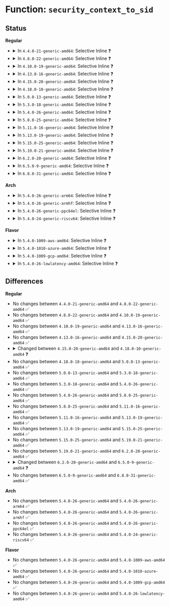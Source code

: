 # Function: <code>security_context_to_sid</code>

## Status
<b>Regular</b>
<ul>
<li>
<details>
<summary>In <code>4.4.0-21-generic-amd64</code>: Selective Inline ❓</summary>

```c
int security_context_to_sid(const char * scontext, u32 scontext_len, u32 * sid, gfp_t gfp)
```

```json
{
  "name": "security_context_to_sid",
  "collision_type": "Unique Global",
  "inline_type": "Selective",
  "funcs": [
    {
      "addr": 18446744071582352464,
      "name": "security_context_to_sid",
      "external": true,
      "loc": "security/selinux/ss/services.c:1469",
      "file": "security/selinux/ss/services.c",
      "inline": "not declared, inlined",
      "caller_inline": [
        "security/selinux/ss/services.c:security_context_str_to_sid"
      ],
      "caller_func": [
        "security/selinux/hooks.c:selinux_secctx_to_secid",
        "security/selinux/hooks.c:selinux_inode_setsecurity",
        "security/selinux/hooks.c:selinux_setprocattr",
        "security/selinux/hooks.c:selinux_inode_setxattr",
        "security/selinux/selinuxfs.c:sel_write_context",
        "security/selinux/xfrm.c:selinux_xfrm_alloc_user"
      ]
    }
  ],
  "symbols": [
    {
      "addr": 18446744071582352464,
      "name": "security_context_to_sid",
      "section": ".text",
      "bind": "STB_GLOBAL",
      "size": 24
    }
  ]
}
```
</details>
</li>
<li>
<details>
<summary>In <code>4.8.0-22-generic-amd64</code>: Selective Inline ❓</summary>

```c
int security_context_to_sid(const char * scontext, u32 scontext_len, u32 * sid, gfp_t gfp)
```

```json
{
  "name": "security_context_to_sid",
  "collision_type": "Unique Global",
  "inline_type": "Selective",
  "funcs": [
    {
      "addr": 18446744071582573532,
      "name": "security_context_to_sid",
      "external": true,
      "loc": "security/selinux/ss/services.c:1463",
      "file": "security/selinux/ss/services.c",
      "inline": "not declared, inlined",
      "caller_inline": [
        "security/selinux/ss/services.c:security_context_str_to_sid"
      ],
      "caller_func": [
        "security/selinux/hooks.c:selinux_secctx_to_secid",
        "security/selinux/hooks.c:selinux_setprocattr",
        "security/selinux/hooks.c:selinux_inode_setsecurity",
        "security/selinux/hooks.c:selinux_inode_setxattr",
        "security/selinux/selinuxfs.c:sel_write_context",
        "security/selinux/xfrm.c:selinux_xfrm_alloc_user"
      ]
    }
  ],
  "symbols": [
    {
      "addr": 18446744071582573472,
      "name": "security_context_to_sid",
      "section": ".text",
      "bind": "STB_GLOBAL",
      "size": 24
    }
  ]
}
```
</details>
</li>
<li>
<details>
<summary>In <code>4.10.0-19-generic-amd64</code>: Selective Inline ❓</summary>

```c
int security_context_to_sid(const char * scontext, u32 scontext_len, u32 * sid, gfp_t gfp)
```

```json
{
  "name": "security_context_to_sid",
  "collision_type": "Unique Global",
  "inline_type": "Selective",
  "funcs": [
    {
      "addr": 18446744071582666748,
      "name": "security_context_to_sid",
      "external": true,
      "loc": "security/selinux/ss/services.c:1463",
      "file": "security/selinux/ss/services.c",
      "inline": "not declared, inlined",
      "caller_inline": [
        "security/selinux/ss/services.c:security_context_str_to_sid"
      ],
      "caller_func": [
        "security/selinux/hooks.c:selinux_secctx_to_secid",
        "security/selinux/hooks.c:selinux_setprocattr",
        "security/selinux/hooks.c:selinux_inode_setsecurity",
        "security/selinux/hooks.c:selinux_inode_setxattr",
        "security/selinux/selinuxfs.c:sel_write_context",
        "security/selinux/xfrm.c:selinux_xfrm_alloc_user"
      ]
    }
  ],
  "symbols": [
    {
      "addr": 18446744071582666688,
      "name": "security_context_to_sid",
      "section": ".text",
      "bind": "STB_GLOBAL",
      "size": 24
    }
  ]
}
```
</details>
</li>
<li>
<details>
<summary>In <code>4.13.0-16-generic-amd64</code>: Selective Inline ❓</summary>

```c
int security_context_to_sid(const char * scontext, u32 scontext_len, u32 * sid, gfp_t gfp)
```

```json
{
  "name": "security_context_to_sid",
  "collision_type": "Unique Global",
  "inline_type": "Selective",
  "funcs": [
    {
      "addr": 18446744071582759340,
      "name": "security_context_to_sid",
      "external": true,
      "loc": "security/selinux/ss/services.c:1475",
      "file": "security/selinux/ss/services.c",
      "inline": "not declared, inlined",
      "caller_inline": [
        "security/selinux/ss/services.c:security_context_str_to_sid"
      ],
      "caller_func": [
        "security/selinux/hooks.c:selinux_secctx_to_secid",
        "security/selinux/hooks.c:selinux_setprocattr",
        "security/selinux/hooks.c:selinux_inode_setsecurity",
        "security/selinux/hooks.c:selinux_inode_setxattr",
        "security/selinux/selinuxfs.c:sel_write_context",
        "security/selinux/xfrm.c:selinux_xfrm_alloc_user"
      ]
    }
  ],
  "symbols": [
    {
      "addr": 18446744071582759280,
      "name": "security_context_to_sid",
      "section": ".text",
      "bind": "STB_GLOBAL",
      "size": 24
    }
  ]
}
```
</details>
</li>
<li>
<details>
<summary>In <code>4.15.0-20-generic-amd64</code>: Selective Inline ❓</summary>

```c
int security_context_to_sid(const char * scontext, u32 scontext_len, u32 * sid, gfp_t gfp)
```

```json
{
  "name": "security_context_to_sid",
  "collision_type": "Unique Global",
  "inline_type": "Selective",
  "funcs": [
    {
      "addr": 18446744071582915356,
      "name": "security_context_to_sid",
      "external": true,
      "loc": "security/selinux/ss/services.c:1478",
      "file": "security/selinux/ss/services.c",
      "inline": "not declared, inlined",
      "caller_inline": [
        "security/selinux/ss/services.c:security_context_str_to_sid"
      ],
      "caller_func": [
        "security/selinux/hooks.c:selinux_secctx_to_secid",
        "security/selinux/hooks.c:selinux_setprocattr",
        "security/selinux/hooks.c:selinux_inode_setsecurity",
        "security/selinux/hooks.c:selinux_inode_setxattr",
        "security/selinux/selinuxfs.c:sel_write_context",
        "security/selinux/xfrm.c:selinux_xfrm_alloc_user"
      ]
    }
  ],
  "symbols": [
    {
      "addr": 18446744071582915296,
      "name": "security_context_to_sid",
      "section": ".text",
      "bind": "STB_GLOBAL",
      "size": 24
    }
  ]
}
```
</details>
</li>
<li>
<details>
<summary>In <code>4.18.0-10-generic-amd64</code>: Selective Inline ❓</summary>

```c
int security_context_to_sid(struct selinux_state * state, const char * scontext, u32 scontext_len, u32 * sid, gfp_t gfp)
```

```json
{
  "name": "security_context_to_sid",
  "collision_type": "Unique Global",
  "inline_type": "Selective",
  "funcs": [
    {
      "addr": 18446744071583113572,
      "name": "security_context_to_sid",
      "external": true,
      "loc": "security/selinux/ss/services.c:1523",
      "file": "security/selinux/ss/services.c",
      "inline": "not declared, inlined",
      "caller_inline": [
        "security/selinux/ss/services.c:security_context_str_to_sid"
      ],
      "caller_func": [
        "security/selinux/hooks.c:selinux_secctx_to_secid",
        "security/selinux/hooks.c:selinux_setprocattr",
        "security/selinux/hooks.c:selinux_inode_setsecurity",
        "security/selinux/hooks.c:selinux_inode_setxattr",
        "security/selinux/selinuxfs.c:sel_write_context",
        "security/selinux/xfrm.c:selinux_xfrm_alloc_user"
      ]
    }
  ],
  "symbols": [
    {
      "addr": 18446744071583113488,
      "name": "security_context_to_sid",
      "section": ".text",
      "bind": "STB_GLOBAL",
      "size": 42
    }
  ]
}
```
</details>
</li>
<li>
<details>
<summary>In <code>5.0.0-13-generic-amd64</code>: Selective Inline ❓</summary>

```c
int security_context_to_sid(struct selinux_state * state, const char * scontext, u32 scontext_len, u32 * sid, gfp_t gfp)
```

```json
{
  "name": "security_context_to_sid",
  "collision_type": "Unique Global",
  "inline_type": "Selective",
  "funcs": [
    {
      "addr": 18446744071583229572,
      "name": "security_context_to_sid",
      "external": true,
      "loc": "security/selinux/ss/services.c:1516",
      "file": "security/selinux/ss/services.c",
      "inline": "not declared, inlined",
      "caller_inline": [
        "security/selinux/ss/services.c:security_context_str_to_sid"
      ],
      "caller_func": [
        "security/selinux/hooks.c:selinux_secctx_to_secid",
        "security/selinux/hooks.c:selinux_setprocattr",
        "security/selinux/hooks.c:selinux_inode_setsecurity",
        "security/selinux/hooks.c:selinux_inode_setxattr",
        "security/selinux/selinuxfs.c:sel_write_context",
        "security/selinux/xfrm.c:selinux_xfrm_alloc_user"
      ]
    }
  ],
  "symbols": [
    {
      "addr": 18446744071583229488,
      "name": "security_context_to_sid",
      "section": ".text",
      "bind": "STB_GLOBAL",
      "size": 42
    }
  ]
}
```
</details>
</li>
<li>
<details>
<summary>In <code>5.3.0-18-generic-amd64</code>: Selective Inline ❓</summary>

```c
int security_context_to_sid(struct selinux_state * state, const char * scontext, u32 scontext_len, u32 * sid, gfp_t gfp)
```

```json
{
  "name": "security_context_to_sid",
  "collision_type": "Unique Global",
  "inline_type": "Selective",
  "funcs": [
    {
      "addr": 18446744071583416343,
      "name": "security_context_to_sid",
      "external": true,
      "loc": "security/selinux/ss/services.c:1526",
      "file": "security/selinux/ss/services.c",
      "inline": "not declared, inlined",
      "caller_inline": [
        "security/selinux/ss/services.c:security_context_str_to_sid"
      ],
      "caller_func": [
        "security/selinux/hooks.c:selinux_secctx_to_secid",
        "security/selinux/hooks.c:selinux_setprocattr",
        "security/selinux/hooks.c:selinux_kernfs_init_security",
        "security/selinux/hooks.c:selinux_inode_setsecurity",
        "security/selinux/hooks.c:selinux_inode_setxattr",
        "security/selinux/selinuxfs.c:sel_write_context",
        "security/selinux/xfrm.c:selinux_xfrm_alloc_user"
      ]
    }
  ],
  "symbols": [
    {
      "addr": 18446744071583416240,
      "name": "security_context_to_sid",
      "section": ".text",
      "bind": "STB_GLOBAL",
      "size": 42
    }
  ]
}
```
</details>
</li>
<li>
<details>
<summary>In <code>5.4.0-26-generic-amd64</code>: Selective Inline ❓</summary>

```c
int security_context_to_sid(struct selinux_state * state, const char * scontext, u32 scontext_len, u32 * sid, gfp_t gfp)
```

```json
{
  "name": "security_context_to_sid",
  "collision_type": "Unique Global",
  "inline_type": "Selective",
  "funcs": [
    {
      "addr": 18446744071583522247,
      "name": "security_context_to_sid",
      "external": true,
      "loc": "security/selinux/ss/services.c:1526",
      "file": "security/selinux/ss/services.c",
      "inline": "not declared, inlined",
      "caller_inline": [
        "security/selinux/ss/services.c:security_context_str_to_sid"
      ],
      "caller_func": [
        "security/selinux/hooks.c:selinux_secctx_to_secid",
        "security/selinux/hooks.c:selinux_setprocattr",
        "security/selinux/hooks.c:selinux_kernfs_init_security",
        "security/selinux/hooks.c:selinux_inode_setsecurity",
        "security/selinux/hooks.c:selinux_inode_setxattr",
        "security/selinux/selinuxfs.c:sel_write_context",
        "security/selinux/xfrm.c:selinux_xfrm_alloc_user"
      ]
    }
  ],
  "symbols": [
    {
      "addr": 18446744071583522144,
      "name": "security_context_to_sid",
      "section": ".text",
      "bind": "STB_GLOBAL",
      "size": 42
    }
  ]
}
```
</details>
</li>
<li>
<details>
<summary>In <code>5.8.0-25-generic-amd64</code>: Selective Inline ❓</summary>

```c
int security_context_to_sid(struct selinux_state * state, const char * scontext, u32 scontext_len, u32 * sid, gfp_t gfp)
```

```json
{
  "name": "security_context_to_sid",
  "collision_type": "Unique Global",
  "inline_type": "Selective",
  "funcs": [
    {
      "addr": 18446744071583872404,
      "name": "security_context_to_sid",
      "external": true,
      "loc": "security/selinux/ss/services.c:1569",
      "file": "security/selinux/ss/services.c",
      "inline": "not declared, inlined",
      "caller_inline": [
        "security/selinux/ss/services.c:security_context_str_to_sid"
      ],
      "caller_func": [
        "security/selinux/hooks.c:selinux_secctx_to_secid",
        "security/selinux/hooks.c:selinux_setprocattr",
        "security/selinux/hooks.c:selinux_kernfs_init_security",
        "security/selinux/hooks.c:selinux_inode_setsecurity",
        "security/selinux/hooks.c:selinux_inode_setxattr",
        "security/selinux/selinuxfs.c:sel_write_context",
        "security/selinux/xfrm.c:selinux_xfrm_alloc_user"
      ]
    }
  ],
  "symbols": [
    {
      "addr": 18446744071583872320,
      "name": "security_context_to_sid",
      "section": ".text",
      "bind": "STB_GLOBAL",
      "size": 24
    }
  ]
}
```
</details>
</li>
<li>
<details>
<summary>In <code>5.11.0-16-generic-amd64</code>: Selective Inline ❓</summary>

```c
int security_context_to_sid(struct selinux_state * state, const char * scontext, u32 scontext_len, u32 * sid, gfp_t gfp)
```

```json
{
  "name": "security_context_to_sid",
  "collision_type": "Unique Global",
  "inline_type": "Selective",
  "funcs": [
    {
      "addr": 18446744071583993252,
      "name": "security_context_to_sid",
      "external": true,
      "loc": "security/selinux/ss/services.c:1588",
      "file": "security/selinux/ss/services.c",
      "inline": "not declared, inlined",
      "caller_inline": [
        "security/selinux/ss/services.c:security_context_str_to_sid"
      ],
      "caller_func": [
        "security/selinux/hooks.c:selinux_secctx_to_secid",
        "security/selinux/hooks.c:selinux_setprocattr",
        "security/selinux/hooks.c:selinux_kernfs_init_security",
        "security/selinux/hooks.c:selinux_inode_setsecurity",
        "security/selinux/hooks.c:selinux_inode_setxattr",
        "security/selinux/selinuxfs.c:sel_write_context",
        "security/selinux/xfrm.c:selinux_xfrm_alloc_user"
      ]
    }
  ],
  "symbols": [
    {
      "addr": 18446744071583993168,
      "name": "security_context_to_sid",
      "section": ".text",
      "bind": "STB_GLOBAL",
      "size": 24
    }
  ]
}
```
</details>
</li>
<li>
<details>
<summary>In <code>5.13.0-19-generic-amd64</code>: Selective Inline ❓</summary>

```c
int security_context_to_sid(struct selinux_state * state, const char * scontext, u32 scontext_len, u32 * sid, gfp_t gfp)
```

```json
{
  "name": "security_context_to_sid",
  "collision_type": "Unique Global",
  "inline_type": "Selective",
  "funcs": [
    {
      "addr": 18446744071584020163,
      "name": "security_context_to_sid",
      "external": true,
      "loc": "security/selinux/ss/services.c:1600",
      "file": "security/selinux/ss/services.c",
      "inline": "not declared, inlined",
      "caller_inline": [
        "security/selinux/ss/services.c:security_context_str_to_sid"
      ],
      "caller_func": [
        "security/selinux/hooks.c:selinux_secctx_to_secid",
        "security/selinux/hooks.c:selinux_setprocattr",
        "security/selinux/hooks.c:selinux_kernfs_init_security",
        "security/selinux/hooks.c:selinux_inode_setsecurity",
        "security/selinux/hooks.c:selinux_inode_setxattr",
        "security/selinux/selinuxfs.c:sel_write_context",
        "security/selinux/xfrm.c:selinux_xfrm_alloc_user"
      ]
    }
  ],
  "symbols": [
    {
      "addr": 18446744071584020096,
      "name": "security_context_to_sid",
      "section": ".text",
      "bind": "STB_GLOBAL",
      "size": 24
    }
  ]
}
```
</details>
</li>
<li>
<details>
<summary>In <code>5.15.0-25-generic-amd64</code>: Selective Inline ❓</summary>

```c
int security_context_to_sid(struct selinux_state * state, const char * scontext, u32 scontext_len, u32 * sid, gfp_t gfp)
```

```json
{
  "name": "security_context_to_sid",
  "collision_type": "Unique Global",
  "inline_type": "Selective",
  "funcs": [
    {
      "addr": 18446744071584389619,
      "name": "security_context_to_sid",
      "external": true,
      "loc": "security/selinux/ss/services.c:1605",
      "file": "security/selinux/ss/services.c",
      "inline": "not declared, inlined",
      "caller_inline": [
        "security/selinux/ss/services.c:security_context_str_to_sid"
      ],
      "caller_func": [
        "security/selinux/hooks.c:selinux_secctx_to_secid",
        "security/selinux/hooks.c:selinux_setprocattr",
        "security/selinux/hooks.c:selinux_kernfs_init_security",
        "security/selinux/hooks.c:selinux_inode_setsecurity",
        "security/selinux/hooks.c:selinux_inode_setxattr",
        "security/selinux/selinuxfs.c:sel_write_context",
        "security/selinux/xfrm.c:selinux_xfrm_alloc_user"
      ]
    }
  ],
  "symbols": [
    {
      "addr": 18446744071584389552,
      "name": "security_context_to_sid",
      "section": ".text",
      "bind": "STB_GLOBAL",
      "size": 24
    }
  ]
}
```
</details>
</li>
<li>
<details>
<summary>In <code>5.19.0-21-generic-amd64</code>: Selective Inline ❓</summary>

```c
int security_context_to_sid(struct selinux_state * state, const char * scontext, u32 scontext_len, u32 * sid, gfp_t gfp)
```

```json
{
  "name": "security_context_to_sid",
  "collision_type": "Unique Global",
  "inline_type": "Selective",
  "funcs": [
    {
      "addr": 18446744071585015604,
      "name": "security_context_to_sid",
      "external": true,
      "loc": "security/selinux/ss/services.c:1603",
      "file": "security/selinux/ss/services.c",
      "inline": "not declared, inlined",
      "caller_inline": [
        "security/selinux/ss/services.c:security_context_str_to_sid"
      ],
      "caller_func": [
        "security/selinux/hooks.c:selinux_secctx_to_secid",
        "security/selinux/hooks.c:selinux_setprocattr",
        "security/selinux/hooks.c:selinux_kernfs_init_security",
        "security/selinux/hooks.c:selinux_inode_setsecurity",
        "security/selinux/hooks.c:selinux_inode_setxattr",
        "security/selinux/selinuxfs.c:sel_write_context",
        "security/selinux/xfrm.c:selinux_xfrm_alloc_user"
      ]
    }
  ],
  "symbols": [
    {
      "addr": 18446744071585015520,
      "name": "security_context_to_sid",
      "section": ".text",
      "bind": "STB_GLOBAL",
      "size": 42
    }
  ]
}
```
</details>
</li>
<li>
<details>
<summary>In <code>6.2.0-20-generic-amd64</code>: Selective Inline ❓</summary>

```c
int security_context_to_sid(struct selinux_state * state, const char * scontext, u32 scontext_len, u32 * sid, gfp_t gfp)
```

```json
{
  "name": "security_context_to_sid",
  "collision_type": "Unique Global",
  "inline_type": "Selective",
  "funcs": [
    {
      "addr": 18446744071585731796,
      "name": "security_context_to_sid",
      "external": true,
      "loc": "security/selinux/ss/services.c:1597",
      "file": "security/selinux/ss/services.c",
      "inline": "not declared, inlined",
      "caller_inline": [
        "security/selinux/ss/services.c:security_context_str_to_sid"
      ],
      "caller_func": [
        "security/selinux/hooks.c:selinux_secctx_to_secid",
        "security/selinux/hooks.c:selinux_setprocattr",
        "security/selinux/hooks.c:selinux_kernfs_init_security",
        "security/selinux/hooks.c:selinux_inode_setsecurity",
        "security/selinux/hooks.c:selinux_inode_setxattr",
        "security/selinux/selinuxfs.c:sel_write_context",
        "security/selinux/xfrm.c:selinux_xfrm_alloc_user"
      ]
    }
  ],
  "symbols": [
    {
      "addr": 18446744071585731696,
      "name": "security_context_to_sid",
      "section": ".text",
      "bind": "STB_GLOBAL",
      "size": 42
    }
  ]
}
```
</details>
</li>
<li>
<details>
<summary>In <code>6.5.0-9-generic-amd64</code>: Selective Inline ❓</summary>

```c
int security_context_to_sid(const char * scontext, u32 scontext_len, u32 * sid, gfp_t gfp)
```

```json
{
  "name": "security_context_to_sid",
  "collision_type": "Unique Global",
  "inline_type": "Selective",
  "funcs": [
    {
      "addr": 18446744071585962604,
      "name": "security_context_to_sid",
      "external": true,
      "loc": "security/selinux/ss/services.c:1580",
      "file": "security/selinux/ss/services.c",
      "inline": "not declared, inlined",
      "caller_inline": [
        "security/selinux/ss/services.c:security_context_str_to_sid"
      ],
      "caller_func": [
        "security/selinux/hooks.c:selinux_secctx_to_secid",
        "security/selinux/hooks.c:selinux_setprocattr",
        "security/selinux/hooks.c:selinux_kernfs_init_security",
        "security/selinux/hooks.c:selinux_inode_setsecurity",
        "security/selinux/hooks.c:selinux_inode_setxattr",
        "security/selinux/selinuxfs.c:sel_write_context",
        "security/selinux/xfrm.c:selinux_xfrm_alloc_user"
      ]
    }
  ],
  "symbols": [
    {
      "addr": 18446744071585962512,
      "name": "security_context_to_sid",
      "section": ".text",
      "bind": "STB_GLOBAL",
      "size": 42
    }
  ]
}
```
</details>
</li>
<li>
<details>
<summary>In <code>6.8.0-31-generic-amd64</code>: Selective Inline ❓</summary>

```c
int security_context_to_sid(const char * scontext, u32 scontext_len, u32 * sid, gfp_t gfp)
```

```json
{
  "name": "security_context_to_sid",
  "collision_type": "Unique Global",
  "inline_type": "Selective",
  "funcs": [
    {
      "addr": 18446744071586211452,
      "name": "security_context_to_sid",
      "external": true,
      "loc": "security/selinux/ss/services.c:1591",
      "file": "security/selinux/ss/services.c",
      "inline": "not declared, inlined",
      "caller_inline": [
        "security/selinux/ss/services.c:security_context_str_to_sid"
      ],
      "caller_func": [
        "security/selinux/hooks.c:selinux_secctx_to_secid",
        "security/selinux/hooks.c:selinux_lsm_setattr",
        "security/selinux/hooks.c:selinux_kernfs_init_security",
        "security/selinux/hooks.c:selinux_inode_setsecurity",
        "security/selinux/hooks.c:selinux_inode_setxattr",
        "security/selinux/selinuxfs.c:sel_write_context",
        "security/selinux/xfrm.c:selinux_xfrm_alloc_user"
      ]
    }
  ],
  "symbols": [
    {
      "addr": 18446744071586211360,
      "name": "security_context_to_sid",
      "section": ".text",
      "bind": "STB_GLOBAL",
      "size": 42
    }
  ]
}
```
</details>
</li>
</ul>
<b>Arch</b>
<ul>
<li>
<details>
<summary>In <code>5.4.0-26-generic-arm64</code>: Selective Inline ❓</summary>

```c
int security_context_to_sid(struct selinux_state * state, const char * scontext, u32 scontext_len, u32 * sid, gfp_t gfp)
```

```json
{
  "name": "security_context_to_sid",
  "collision_type": "Unique Global",
  "inline_type": "Selective",
  "funcs": [
    {
      "addr": 18446603336495289784,
      "name": "security_context_to_sid",
      "external": true,
      "loc": "security/selinux/ss/services.c:1526",
      "file": "security/selinux/ss/services.c",
      "inline": "not declared, inlined",
      "caller_inline": [
        "security/selinux/ss/services.c:security_context_str_to_sid"
      ],
      "caller_func": [
        "security/selinux/hooks.c:selinux_secctx_to_secid",
        "security/selinux/hooks.c:selinux_setprocattr",
        "security/selinux/hooks.c:selinux_kernfs_init_security",
        "security/selinux/hooks.c:selinux_inode_setsecurity",
        "security/selinux/hooks.c:selinux_inode_setxattr",
        "security/selinux/selinuxfs.c:sel_write_context",
        "security/selinux/xfrm.c:selinux_xfrm_alloc_user"
      ]
    }
  ],
  "symbols": [
    {
      "addr": 18446603336495289632,
      "name": "security_context_to_sid",
      "section": ".text",
      "bind": "STB_GLOBAL",
      "size": 104
    }
  ]
}
```
</details>
</li>
<li>
<details>
<summary>In <code>5.4.0-26-generic-armhf</code>: Selective Inline ❓</summary>

```c
int security_context_to_sid(struct selinux_state * state, const char * scontext, u32 scontext_len, u32 * sid, gfp_t gfp)
```

```json
{
  "name": "security_context_to_sid",
  "collision_type": "Unique Global",
  "inline_type": "Selective",
  "funcs": [
    {
      "addr": 3228671708,
      "name": "security_context_to_sid",
      "external": true,
      "loc": "security/selinux/ss/services.c:1526",
      "file": "security/selinux/ss/services.c",
      "inline": "not declared, inlined",
      "caller_inline": [
        "security/selinux/ss/services.c:security_context_str_to_sid"
      ],
      "caller_func": [
        "security/selinux/hooks.c:selinux_secctx_to_secid",
        "security/selinux/hooks.c:selinux_setprocattr",
        "security/selinux/hooks.c:selinux_kernfs_init_security",
        "security/selinux/hooks.c:selinux_inode_setsecurity",
        "security/selinux/hooks.c:selinux_inode_setxattr",
        "security/selinux/selinuxfs.c:sel_write_context",
        "security/selinux/xfrm.c:selinux_xfrm_alloc_user"
      ]
    }
  ],
  "symbols": [
    {
      "addr": 3228671608,
      "name": "security_context_to_sid",
      "section": ".text",
      "bind": "STB_GLOBAL",
      "size": 52
    }
  ]
}
```
</details>
</li>
<li>
<details>
<summary>In <code>5.4.0-26-generic-ppc64el</code>: Selective Inline ❓</summary>

```c
int security_context_to_sid(struct selinux_state * state, const char * scontext, u32 scontext_len, u32 * sid, gfp_t gfp)
```

```json
{
  "name": "security_context_to_sid",
  "collision_type": "Unique Global",
  "inline_type": "Selective",
  "funcs": [
    {
      "addr": 13835058055289273984,
      "name": "security_context_to_sid",
      "external": true,
      "loc": "security/selinux/ss/services.c:1526",
      "file": "security/selinux/ss/services.c",
      "inline": "not declared, inlined",
      "caller_inline": [
        "security/selinux/ss/services.c:security_context_str_to_sid"
      ],
      "caller_func": [
        "security/selinux/hooks.c:selinux_secctx_to_secid",
        "security/selinux/hooks.c:selinux_setprocattr",
        "security/selinux/hooks.c:selinux_kernfs_init_security",
        "security/selinux/hooks.c:selinux_inode_setsecurity",
        "security/selinux/hooks.c:selinux_inode_setxattr",
        "security/selinux/selinuxfs.c:sel_write_context",
        "security/selinux/xfrm.c:selinux_xfrm_alloc_user"
      ]
    }
  ],
  "symbols": [
    {
      "addr": 13835058055289273856,
      "name": "security_context_to_sid",
      "section": ".text",
      "bind": "STB_GLOBAL",
      "size": 60
    }
  ]
}
```
</details>
</li>
<li>
<details>
<summary>In <code>5.4.0-24-generic-riscv64</code>: Selective Inline ❓</summary>

```c
int security_context_to_sid(struct selinux_state * state, const char * scontext, u32 scontext_len, u32 * sid, gfp_t gfp)
```

```json
{
  "name": "security_context_to_sid",
  "collision_type": "Unique Global",
  "inline_type": "Selective",
  "funcs": [
    {
      "addr": 18446743936274512566,
      "name": "security_context_to_sid",
      "external": true,
      "loc": "security/selinux/ss/services.c:1526",
      "file": "security/selinux/ss/services.c",
      "inline": "not declared, inlined",
      "caller_inline": [
        "security/selinux/ss/services.c:security_context_str_to_sid"
      ],
      "caller_func": [
        "security/selinux/hooks.c:selinux_secctx_to_secid",
        "security/selinux/hooks.c:selinux_setprocattr",
        "security/selinux/hooks.c:selinux_kernfs_init_security",
        "security/selinux/hooks.c:selinux_inode_setsecurity",
        "security/selinux/hooks.c:selinux_inode_setxattr",
        "security/selinux/selinuxfs.c:sel_write_context",
        "security/selinux/xfrm.c:selinux_xfrm_alloc_user"
      ]
    }
  ],
  "symbols": [
    {
      "addr": 18446743936274512438,
      "name": "security_context_to_sid",
      "section": ".text",
      "bind": "STB_GLOBAL",
      "size": 84
    }
  ]
}
```
</details>
</li>
</ul>
<b>Flavor</b>
<ul>
<li>
<details>
<summary>In <code>5.4.0-1009-aws-amd64</code>: Selective Inline ❓</summary>

```c
int security_context_to_sid(struct selinux_state * state, const char * scontext, u32 scontext_len, u32 * sid, gfp_t gfp)
```

```json
{
  "name": "security_context_to_sid",
  "collision_type": "Unique Global",
  "inline_type": "Selective",
  "funcs": [
    {
      "addr": 18446744071583490983,
      "name": "security_context_to_sid",
      "external": true,
      "loc": "security/selinux/ss/services.c:1526",
      "file": "security/selinux/ss/services.c",
      "inline": "not declared, inlined",
      "caller_inline": [
        "security/selinux/ss/services.c:security_context_str_to_sid"
      ],
      "caller_func": [
        "security/selinux/hooks.c:selinux_secctx_to_secid",
        "security/selinux/hooks.c:selinux_setprocattr",
        "security/selinux/hooks.c:selinux_kernfs_init_security",
        "security/selinux/hooks.c:selinux_inode_setsecurity",
        "security/selinux/hooks.c:selinux_inode_setxattr",
        "security/selinux/selinuxfs.c:sel_write_context",
        "security/selinux/xfrm.c:selinux_xfrm_alloc_user"
      ]
    }
  ],
  "symbols": [
    {
      "addr": 18446744071583490880,
      "name": "security_context_to_sid",
      "section": ".text",
      "bind": "STB_GLOBAL",
      "size": 42
    }
  ]
}
```
</details>
</li>
<li>
<details>
<summary>In <code>5.4.0-1010-azure-amd64</code>: Selective Inline ❓</summary>

```c
int security_context_to_sid(struct selinux_state * state, const char * scontext, u32 scontext_len, u32 * sid, gfp_t gfp)
```

```json
{
  "name": "security_context_to_sid",
  "collision_type": "Unique Global",
  "inline_type": "Selective",
  "funcs": [
    {
      "addr": 18446744071583428055,
      "name": "security_context_to_sid",
      "external": true,
      "loc": "security/selinux/ss/services.c:1526",
      "file": "security/selinux/ss/services.c",
      "inline": "not declared, inlined",
      "caller_inline": [
        "security/selinux/ss/services.c:security_context_str_to_sid"
      ],
      "caller_func": [
        "security/selinux/hooks.c:selinux_secctx_to_secid",
        "security/selinux/hooks.c:selinux_setprocattr",
        "security/selinux/hooks.c:selinux_kernfs_init_security",
        "security/selinux/hooks.c:selinux_inode_setsecurity",
        "security/selinux/hooks.c:selinux_inode_setxattr",
        "security/selinux/selinuxfs.c:sel_write_context",
        "security/selinux/xfrm.c:selinux_xfrm_alloc_user"
      ]
    }
  ],
  "symbols": [
    {
      "addr": 18446744071583427952,
      "name": "security_context_to_sid",
      "section": ".text",
      "bind": "STB_GLOBAL",
      "size": 42
    }
  ]
}
```
</details>
</li>
<li>
<details>
<summary>In <code>5.4.0-1009-gcp-amd64</code>: Selective Inline ❓</summary>

```c
int security_context_to_sid(struct selinux_state * state, const char * scontext, u32 scontext_len, u32 * sid, gfp_t gfp)
```

```json
{
  "name": "security_context_to_sid",
  "collision_type": "Unique Global",
  "inline_type": "Selective",
  "funcs": [
    {
      "addr": 18446744071583474759,
      "name": "security_context_to_sid",
      "external": true,
      "loc": "security/selinux/ss/services.c:1526",
      "file": "security/selinux/ss/services.c",
      "inline": "not declared, inlined",
      "caller_inline": [
        "security/selinux/ss/services.c:security_context_str_to_sid"
      ],
      "caller_func": [
        "security/selinux/hooks.c:selinux_secctx_to_secid",
        "security/selinux/hooks.c:selinux_setprocattr",
        "security/selinux/hooks.c:selinux_kernfs_init_security",
        "security/selinux/hooks.c:selinux_inode_setsecurity",
        "security/selinux/hooks.c:selinux_inode_setxattr",
        "security/selinux/selinuxfs.c:sel_write_context",
        "security/selinux/xfrm.c:selinux_xfrm_alloc_user"
      ]
    }
  ],
  "symbols": [
    {
      "addr": 18446744071583474656,
      "name": "security_context_to_sid",
      "section": ".text",
      "bind": "STB_GLOBAL",
      "size": 42
    }
  ]
}
```
</details>
</li>
<li>
<details>
<summary>In <code>5.4.0-26-lowlatency-amd64</code>: Selective Inline ❓</summary>

```c
int security_context_to_sid(struct selinux_state * state, const char * scontext, u32 scontext_len, u32 * sid, gfp_t gfp)
```

```json
{
  "name": "security_context_to_sid",
  "collision_type": "Unique Global",
  "inline_type": "Selective",
  "funcs": [
    {
      "addr": 18446744071583570919,
      "name": "security_context_to_sid",
      "external": true,
      "loc": "security/selinux/ss/services.c:1526",
      "file": "security/selinux/ss/services.c",
      "inline": "not declared, inlined",
      "caller_inline": [
        "security/selinux/ss/services.c:security_context_str_to_sid"
      ],
      "caller_func": [
        "security/selinux/hooks.c:selinux_secctx_to_secid",
        "security/selinux/hooks.c:selinux_setprocattr",
        "security/selinux/hooks.c:selinux_kernfs_init_security",
        "security/selinux/hooks.c:selinux_inode_setsecurity",
        "security/selinux/hooks.c:selinux_inode_setxattr",
        "security/selinux/selinuxfs.c:sel_write_context",
        "security/selinux/xfrm.c:selinux_xfrm_alloc_user"
      ]
    }
  ],
  "symbols": [
    {
      "addr": 18446744071583570816,
      "name": "security_context_to_sid",
      "section": ".text",
      "bind": "STB_GLOBAL",
      "size": 42
    }
  ]
}
```
</details>
</li>
</ul>

## Differences
<b>Regular</b>
<ul>
<li>
No changes between <code>4.4.0-21-generic-amd64</code> and <code>4.8.0-22-generic-amd64</code> ✅
</li>
<li>
No changes between <code>4.8.0-22-generic-amd64</code> and <code>4.10.0-19-generic-amd64</code> ✅
</li>
<li>
No changes between <code>4.10.0-19-generic-amd64</code> and <code>4.13.0-16-generic-amd64</code> ✅
</li>
<li>
No changes between <code>4.13.0-16-generic-amd64</code> and <code>4.15.0-20-generic-amd64</code> ✅
</li>
<li>
<details>
<summary>Changed between <code>4.15.0-20-generic-amd64</code> and <code>4.18.0-10-generic-amd64</code> ❓</summary>
<ul>
<li>
<b>Param added. </b>
<code>struct selinux_state * state</code>
</li>
<li>
<b>Param reordered. </b>
<code>scontext, scontext_len, sid, gfp</code> ➡️ <code>state, scontext, scontext_len, sid, gfp</code>
</li>
</ul>
</details>
</li>
<li>
No changes between <code>4.18.0-10-generic-amd64</code> and <code>5.0.0-13-generic-amd64</code> ✅
</li>
<li>
No changes between <code>5.0.0-13-generic-amd64</code> and <code>5.3.0-18-generic-amd64</code> ✅
</li>
<li>
No changes between <code>5.3.0-18-generic-amd64</code> and <code>5.4.0-26-generic-amd64</code> ✅
</li>
<li>
No changes between <code>5.4.0-26-generic-amd64</code> and <code>5.8.0-25-generic-amd64</code> ✅
</li>
<li>
No changes between <code>5.8.0-25-generic-amd64</code> and <code>5.11.0-16-generic-amd64</code> ✅
</li>
<li>
No changes between <code>5.11.0-16-generic-amd64</code> and <code>5.13.0-19-generic-amd64</code> ✅
</li>
<li>
No changes between <code>5.13.0-19-generic-amd64</code> and <code>5.15.0-25-generic-amd64</code> ✅
</li>
<li>
No changes between <code>5.15.0-25-generic-amd64</code> and <code>5.19.0-21-generic-amd64</code> ✅
</li>
<li>
No changes between <code>5.19.0-21-generic-amd64</code> and <code>6.2.0-20-generic-amd64</code> ✅
</li>
<li>
<details>
<summary>Changed between <code>6.2.0-20-generic-amd64</code> and <code>6.5.0-9-generic-amd64</code> ❓</summary>
<ul>
<li>
<b>Param removed. </b>
<code>struct selinux_state * state</code>
</li>
<li>
<b>Param reordered. </b>
<code>state, scontext, scontext_len, sid, gfp</code> ➡️ <code>scontext, scontext_len, sid, gfp</code>
</li>
</ul>
</details>
</li>
<li>
No changes between <code>6.5.0-9-generic-amd64</code> and <code>6.8.0-31-generic-amd64</code> ✅
</li>
</ul>
<b>Arch</b>
<ul>
<li>
No changes between <code>5.4.0-26-generic-amd64</code> and <code>5.4.0-26-generic-arm64</code> ✅
</li>
<li>
No changes between <code>5.4.0-26-generic-amd64</code> and <code>5.4.0-26-generic-armhf</code> ✅
</li>
<li>
No changes between <code>5.4.0-26-generic-amd64</code> and <code>5.4.0-26-generic-ppc64el</code> ✅
</li>
<li>
No changes between <code>5.4.0-26-generic-amd64</code> and <code>5.4.0-24-generic-riscv64</code> ✅
</li>
</ul>
<b>Flavor</b>
<ul>
<li>
No changes between <code>5.4.0-26-generic-amd64</code> and <code>5.4.0-1009-aws-amd64</code> ✅
</li>
<li>
No changes between <code>5.4.0-26-generic-amd64</code> and <code>5.4.0-1010-azure-amd64</code> ✅
</li>
<li>
No changes between <code>5.4.0-26-generic-amd64</code> and <code>5.4.0-1009-gcp-amd64</code> ✅
</li>
<li>
No changes between <code>5.4.0-26-generic-amd64</code> and <code>5.4.0-26-lowlatency-amd64</code> ✅
</li>
</ul>
